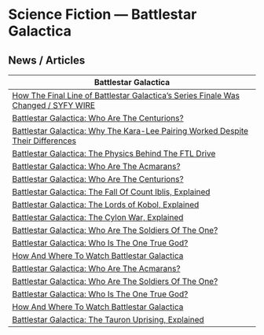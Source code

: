 # Science Fiction — Battlestar Galactica

## News / Articles 

| Battlestar Galactica |
|---|
| [How The Final Line of Battlestar Galactica’s Series Finale Was Changed / SYFY WIRE](https://www.syfy.com/syfy-wire/how-the-final-line-of-battlestar-galacticas-series-finale-was-changed ) |
| [Battlestar Galactica: Who Are The Centurions?](https://gamerant.com/battlestar-galactica-who-are-centurions-explained/ ) |
| [Battlestar Galactica: Why The Kara-Lee Pairing Worked Despite Their Differences](https://gamerant.com/battlestar-galactica-kara-lee-pairing-romance/ ) |
| [Battlestar Galactica: The Physics Behind The FTL Drive](https://gamerant.com/battlestar-galactica-physics-behind-ftl-drive/ ) |
| [Battlestar Galactica: Who Are The Acmarans?](https://gamerant.com/battlestar-galactica-who-are-acmarans-explained/ ) |
| [Battlestar Galactica: Who Are The Centurions?](https://gamerant.com/battlestar-galactica-who-are-centurions-explained/ ) |
| [Battlestar Galactica: The Fall Of Count Iblis, Explained](https://gamerant.com/battlestar-galactica-fall-count-iblis-explained/ ) |
| [Battlestar Galactica: The Lords of Kobol, Explained](https://gamerant.com/battlestar-galactica-lords-of-kobol-explained/ ) |
| [Battlestar Galactica: The Cylon War, Explained](https://gamerant.com/battlestar-galactica-the-cylon-war-explained/ ) |
| [Battlestar Galactica: Who Are The Soldiers Of The One?](https://gamerant.com/battlestar-galactica-caprica-who-are-soldiers-of-the-one-explained/ ) |
| [Battlestar Galactica: Who Is The One True God?](https://gamerant.com/battlestar-galactica-religion-explained-one-true-god/ ) |
| [How And Where To Watch Battlestar Galactica](https://gamerant.com/how-where-battlestar-galactica-streaming/ ) |
| [Battlestar Galactica: Who Are The Acmarans?](https://gamerant.com/battlestar-galactica-who-are-acmarans-explained/ ) |
| [Battlestar Galactica: Who Are The Soldiers Of The One?](https://gamerant.com/battlestar-galactica-caprica-who-are-soldiers-of-the-one-explained/ ) |
| [Battlestar Galactica: Who Is The One True God?](https://gamerant.com/battlestar-galactica-religion-explained-one-true-god/ ) |
| [How And Where To Watch Battlestar Galactica](https://gamerant.com/how-where-battlestar-galactica-streaming/ ) |
| [Battlestar Galactica: The Tauron Uprising, Explained](https://gamerant.com/battlestar-galactica-caprica-tauron-uprising-explained/ ) |

